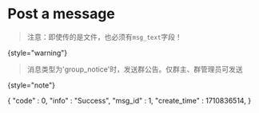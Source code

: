 # Post a message

> 注意：即使传的是文件，也必须有`msg_text`字段！
> 
{style="warning"}

> 消息类型为'group_notice'时，发送群公告。仅群主、群管理员可发送
> 
{style="note"}

<api-endpoint openapi-path="../cotalk.yaml" endpoint="/api/message/send" method="POST">

<response type="200">

<sample>
{
    "code" : 0,
    "info" : "Success",
    "msg_id" : 1,
    "create_time" : 1710836514,
}
</sample>

</response>

</api-endpoint>